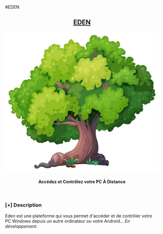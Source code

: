 #EDEN
<h2 align="center"><u>EDEN</u></h2>

![Accédez et Contrôlez votre PC À Distance ](images/banner.png)
<h4 align="center"> Accédez et Contrôlez votre PC À Distance  </h4>

<p align="center">
<br>
</p>

### [+] Description
Eden est une plateforme qui vous permet d'accéder et de contrôler votre PC Windows depuis un autre ordinateur ou votre Android... *En développement.*

